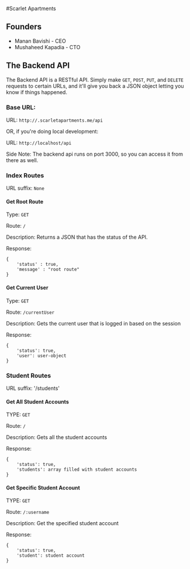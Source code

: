 #Scarlet Apartments 

## Founders 
* Manan Bavishi - CEO
* Mushaheed Kapadia - CTO

## The Backend API

The Backend API is a RESTful API. Simply make `GET`, `POST`, `PUT`, and `DELETE` requests to certain URLs, and it'll give you back a JSON object letting you know if things happened.

### Base URL: 
URL: `http://.scarletapartments.me/api`

OR, if you're doing local development: 

URL: `http://localhost/api`

Side Note: The backend api runs on port 3000, so you can access it from there as well.


### Index Routes

URL suffix: `None`

#### Get Root Route

Type: `GET`

Route: `/`

Description: Returns a JSON that has the status of the API.

Response: 

    {
        'status' : true,
        'message' : "root route"
    }

#### Get Current User

Type: `GET`

Route: `/currentUser`

Description: Gets the current user that is logged in based on the session

Response: 

    {
        'status': true, 
        'user': user-object
    }


### Student Routes

URL suffix: '/students'

#### Get All Student Accounts

TYPE: `GET`

Route: `/`

Description: Gets all the student accounts

Response:

    {
        'status': true, 
        'students': array filled with student accounts
    }

#### Get Specific Student Account

TYPE: `GET`

Route: `/:username`

Description: Get the specified student account

Response:

    {
        'status': true, 
        'student': student account
    }